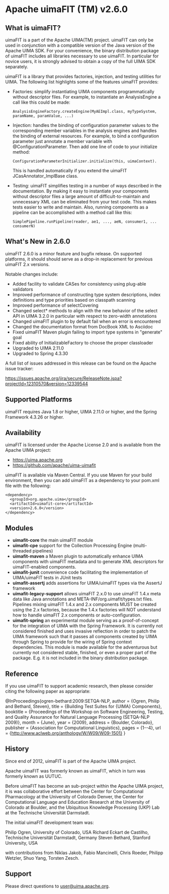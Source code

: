 Apache uimaFIT (TM) v2.6.0
==========================


What is uimaFIT?
----------------

uimaFIT is a part of the Apache UIMA(TM) project. uimaFIT can only be used in conjunction with
a compatible version of the Java version of the Apache UIMA SDK. For your convenience, the binary
distribution package of uimaFIT includes all libraries necessary to use uimaFIT. In particular for
novice users, it is strongly advised to obtain a copy of the full UIMA SDK separately.

uimaFIT is a library that provides factories, injection, and testing utilities for UIMA. The
following list highlights some of the features uimaFIT provides:

 * Factories: simplify instantiating UIMA components programmatically without descriptor files.
   For example, to instantiate an AnalysisEngine a call like this could be made:

       AnalysisEngineFactory.createEngine(MyAEImpl.class, myTypeSystem, paramName, paramValue, ...)

 * Injection: handles the binding of configuration parameter values to the corresponding member
   variables in the analysis engines and handles the binding of external resources. For example,
   to bind a configuration parameter just annotate a member variable with @ConfigurationParameter.
   Then add one line of code to your initialize method:

       ConfigurationParameterInitializer.initialize(this, uimaContext).

   This is handled automatically if you extend the uimaFIT JCasAnnotator_ImplBase class.

 * Testing: uimaFIT simplifies testing in a number of ways described in the documentation. By making
   it easy to instantiate your components without descriptor files a large amount of
   difficult-to-maintain and unnecessary XML can be eliminated from your test code. This makes tests
   easier to write and maintain. Also, running components as a pipeline can be accomplished with a
   method call like this:

       SimplePipeline.runPipeline(reader, ae1, ..., aeN, consumer1, ... consumerN)


What's New in 2.6.0
-------------------

uimaFIT 2.6.0 is a minor feature and bugfix release. On supported platforms, it should should serve
as a drop-in replacement for previous uimaFIT 2.x versions.

Notable changes include:

 * Added facility to validate CASes for consistency using plug-able validators
 * Improved performance of constructing type system descriptions, index definitions and
   type priorities based on classpath scanning
 * Improved performance of selectCovering
 * Changed select* methods to align with the new behavior of the select API in UIMA 3.2.0 in
   particular with respect to zero-width annotations
 * Changed uimaFIT plugin to by default fail when an error is encountered
 * Changed the documentation format from DocBook XML to Asciidoc
 * Fixed uimaFIT Maven plugin failing to import type systems in "generate" goal
 * Fixed ability of InitializableFactory to choose the proper classloader
 * Upgraded to UIMA 2.11.0
 * Upgraded to Spring 4.3.30

A full list of issues addressed in this release can be found on the Apache issue tracker:

  https://issues.apache.org/jira/secure/ReleaseNote.jspa?projectId=12310570&version=12339544

Supported Platforms
-------------------

uimaFIT requires Java 1.8 or higher, UIMA 2.11.0 or higher, and the Spring Framework 4.3.26 or higher.


Availability
------------

uimaFIT is licensed under the Apache License 2.0 and is available from the Apache UIMA project:

*  https://uima.apache.org
*  https://github.com/apache/uima-uimafit

uimaFIT is available via Maven Central. If you use Maven for your build environment, then you can
add uimaFIT as a dependency to your pom.xml file with the following:

    <dependency>
      <groupId>org.apache.uima</groupId>
      <artifactId>uimafit-core</artifactId>
      <version>2.6.0</version>
    </dependency>


Modules
-------

* **uimafit-core**
  the main uimaFIT module
* **uimafit-cpe** 
  support for the Collection Processing Engine (multi-threaded pipelines)
* **uimafit-maven**
  a Maven plugin to automatically enhance UIMA components with uimaFIT
  metadata and to generate XML descriptors for uimaFIT-enabled components.
* **uimafit-junit**
  convenience code facilitating the implementation of UIMA/uimaFIT tests in JUnit tests
* **uimafit-assertj**
  adds assertions for UIMA/uimaFIT types via the AssertJ framework
* **uimafit-legacy-support**
  allows uimaFIT 2.x.0 to use uimaFIT 1.4.x meta data like Java annotations
  and META-INF/org.uimafit/types.txt files. Pipelines mixing uimaFIT 1.4.x
  and 2.x components MUST be created using the 2.x factories, because the
  1.4.x factories will NOT understand how to handle uimaFIT 2.x components
  or auto-configuration.
* **uimafit-spring**
  an experimental module serving as a proof-of-concept for the integration of
  UIMA with the Spring Framework. It is currently not considered finished and
  uses invasive reflection in order to patch the UIMA framework such that it
  passes all components created by UIMA through Spring to provide for the
  wiring of Spring context dependencies. This module is made available for
  the adventurous but currently not considered stable, finished, or even a
  proper part of the package. E.g. it is not included in the binary
  distribution package.


Reference
---------

If you use uimaFIT to support academic research, then please consider citing the following paper as
appropriate:

@InProceedings{ogren-bethard:2009:SETQA-NLP,
  author    = {Ogren, Philip  and  Bethard, Steven},
  title     = {Building Test Suites for {UIMA} Components},
  booktitle = {Proceedings of the Workshop on Software Engineering, Testing, and Quality Assurance for Natural Language Processing (SETQA-NLP 2009)},
  month     = {June},
  year      = {2009},
  address   = {Boulder, Colorado},
  publisher = {Association for Computational Linguistics},
  pages     = {1--4},
  url       = {http://www.aclweb.org/anthology/W/W09/W09-1501}
}

History
-------

Since end of 2012, uimaFIT is part of the Apache UIMA project.

Apache uimaFIT was formerly known as uimaFIT, which in turn was formerly known as UUTUC.

Before uimaFIT has become an sub-project within the Apache UIMA project, it is was collaborative
effort between the Center for Computational Pharmacology at the University of Colorado Denver, the
Center for Computational Language and Education Research at the University of Colorado at Boulder,
and the Ubiquitous Knowledge Processing (UKP) Lab at the Technische Universität Darmstadt.

The initial uimaFIT development team was:

Philip Ogren, University of Colorado, USA
Richard Eckart de Castilho, Technische Universität Darmstadt, Germany
Steven Bethard, Stanford University, USA

with contributions from Niklas Jakob, Fabio Mancinelli, Chris Roeder, Philipp Wetzler, Shuo Yang,
Torsten Zesch.


Support
-------

Please direct questions to user@uima.apache.org.
